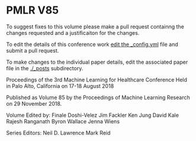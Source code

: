 # PMLR V85

To suggest fixes to this volume please make a pull request containng the changes requested and a justificaiton for the changes.

To edit the details of this conference work [edit the _config.yml](./_config.yml) file and submit a pull request.

To make changes to the individual paper details, edit the associated paper file in the [./_posts](./_posts) subdirectory.

Proceedings of the 3rd Machine Learning for Healthcare Conference
  Held in Palo Alto, California on 17-18 August 2018

Published as Volume 85 by the Proceedings of Machine Learning Research on 29 November 2018.

Volume Edited by:
  Finale Doshi-Velez
  Jim Fackler
  Ken Jung
  David Kale
  Rajesh Ranganath
  Byron Wallace
  Jenna Wiens

Series Editors:
  Neil D. Lawrence
  Mark Reid
